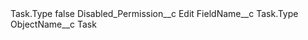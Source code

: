 <?xml version="1.0" encoding="UTF-8"?>
<CustomMetadata xmlns="http://soap.sforce.com/2006/04/metadata" xmlns:xsi="http://www.w3.org/2001/XMLSchema-instance" xmlns:xsd="http://www.w3.org/2001/XMLSchema">
    <label>Task.Type</label>
    <protected>false</protected>
    <values>
        <field>Disabled_Permission__c</field>
        <value xsi:type="xsd:string">Edit</value>
    </values>
    <values>
        <field>FieldName__c</field>
        <value xsi:type="xsd:string">Task.Type</value>
    </values>
    <values>
        <field>ObjectName__c</field>
        <value xsi:type="xsd:string">Task</value>
    </values>
</CustomMetadata>

